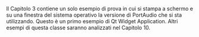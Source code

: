 Il Capitolo 3 contiene un solo esempio di prova in cui si stampa a schermo e su una finestra del sistema operativo la versione di PortAudio che si sta utilizzando.
Questo è un primo esempio di Qt Widget Application. Altri esempi di questa classe saranno analizzati nel Capitolo 10.
